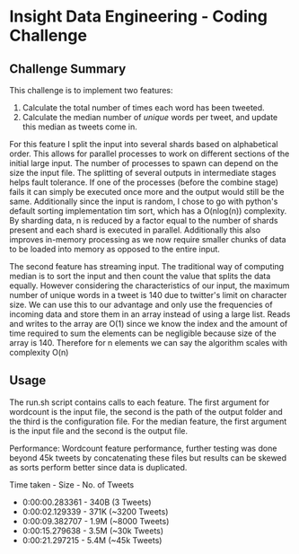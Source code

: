 Insight Data Engineering - Coding Challenge
===========================================================  

## Challenge Summary

This challenge is to implement two features:

1. Calculate the total number of times each word has been tweeted.
2. Calculate the median number of *unique* words per tweet, and update this median as tweets come in. 

For this feature I split the input into several shards based on alphabetical order. This allows for parallel processes to work on different sections of the initial large input.
The number of processes to spawn can depend on the size the input file. The splitting of several outputs in intermediate stages helps fault tolerance. If one of the processes (before the 
combine stage) fails it can simply be executed once more and the output would still be the same. 
Additionally since the input is random, I chose to go with python's default sorting implementation tim sort, which has a O(nlog(n)) complexity. By sharding data, n is reduced by a factor equal to the number of shards present and each shard is executed in parallel. Additionally this also improves in-memory processing as we now require smaller chunks of data to be loaded into memory as opposed to the entire input.

The second feature has streaming input. The traditional way of computing median is to sort the input and then count the value that splits the data equally. However considering the characteristics of our input, the maximum number of unique words in a tweet is 140 due to twitter's limit on character size. We can use this to our advantage and only use the frequencies of incoming data and store them in an array instead of using a large list. Reads and writes to the array are O(1) since we know the index and the amount of time required to sum the elements can be negligible because size of the array is 140. Therefore for n elements we can say the algorithm scales with complexity O(n)


## Usage
The run.sh script contains calls to each feature. The first argument for wordcount is the input file, the second is the path of the output folder and the third is the configuration file.
For the median feature, the first argument is the input file and the second is the output file.

Performance:
Wordcount feature performance, further testing was done beyond 45k tweets by concatenating these files but results can be skewed as sorts perform better since data is duplicated.

Time taken - Size - No. of Tweets
* 0:00:00.283361 - 340B (3 Tweets)
* 0:00:02.129339 - 371K (~3200 Tweets)
* 0:00:09.382707 - 1.9M (~8000 Tweets)
* 0:00:15.279638 - 3.5M (~30k Tweets)
* 0:00:21.297215 - 5.4M (~45k Tweets)


 

